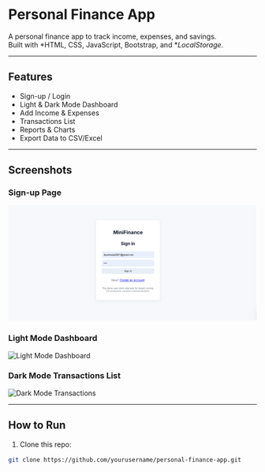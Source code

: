 # Personal Finance App

A personal finance app to track income, expenses, and savings.  
Built with *HTML, CSS, JavaScript, Bootstrap, and **LocalStorage*.

---

## Features

- Sign-up / Login  
- Light & Dark Mode Dashboard  
- Add Income & Expenses  
- Transactions List  
- Reports & Charts  
- Export Data to CSV/Excel  

---

## Screenshots

### Sign-up Page
![Sign-up Page](screenshots/sign.png)

### Light Mode Dashboard
![Light Mode Dashboard](screenshots/lightmode-dashboard.png)

### Dark Mode Transactions List
![Dark Mode Transactions](screenshots/darkmode-transactions-list.png)

---

## How to Run

1. Clone this repo:  
```bash
git clone https://github.com/yourusername/personal-finance-app.git 

